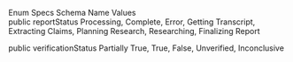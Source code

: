 Enum Specs
Schema	Name	Values	
public
reportStatus	Processing, Complete, Error, Getting Transcript, Extracting Claims, Planning Research, Researching, Finalizing Report	

public
verificationStatus	Partially True, True, False, Unverified, Inconclusive